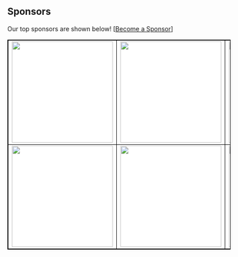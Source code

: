 ## Sponsors

Our top sponsors are shown below! [[Become a Sponsor](http://127.0.0.1:5001/readmesponsors-prod/us-central1/api/sponsors/TOFiUFf9ohX7g0JmsP6g)]

<table style="background-color: white; border: 1px solid black">
    <tbody>
        <tr width="1200px">
            <td width="300px" align="center" style="border: 1px solid black">
  <a href="http://127.0.0.1:5001/readmesponsors-prod/us-central1/api/sponsors/TOFiUFf9ohX7g0JmsP6g/0">
    <img src="https://storage.googleapis.com/readmesponsors-prod.firebasestorage.app/projects/TOFiUFf9ohX7g0JmsP6g/image_0.png" width="228"/>
  </a>
</td>
            <td width="300px" align="center" style="border: 1px solid black">
  <a href="http://127.0.0.1:5001/readmesponsors-prod/us-central1/api/sponsors/TOFiUFf9ohX7g0JmsP6g/1">
    <img src="https://storage.googleapis.com/readmesponsors-prod.firebasestorage.app/projects/TOFiUFf9ohX7g0JmsP6g/image_1.png" width="228"/>
  </a>
</td>
            <td width="300px" align="center" style="border: 1px solid black">
  <a href="http://127.0.0.1:5001/readmesponsors-prod/us-central1/api/sponsors/TOFiUFf9ohX7g0JmsP6g/2">
    <img src="https://storage.googleapis.com/readmesponsors-prod.firebasestorage.app/projects/TOFiUFf9ohX7g0JmsP6g/image_2.png" width="228"/>
  </a>
</td>
            <td width="300px" align="center" style="border: 1px solid black">
  <a href="http://127.0.0.1:5001/readmesponsors-prod/us-central1/api/sponsors/TOFiUFf9ohX7g0JmsP6g/3">
    <img src="https://storage.googleapis.com/readmesponsors-prod.firebasestorage.app/projects/TOFiUFf9ohX7g0JmsP6g/image_3.png" width="228"/>
  </a>
</td>
        </tr>
        <tr width="1200px">
            <td width="300px" align="center" style="border: 1px solid black">
  <a href="http://127.0.0.1:5001/readmesponsors-prod/us-central1/api/sponsors/TOFiUFf9ohX7g0JmsP6g/4">
    <img src="https://storage.googleapis.com/readmesponsors-prod.firebasestorage.app/projects/TOFiUFf9ohX7g0JmsP6g/image_4.png" width="228"/>
  </a>
</td>
            <td width="300px" align="center" style="border: 1px solid black">
  <a href="http://127.0.0.1:5001/readmesponsors-prod/us-central1/api/sponsors/TOFiUFf9ohX7g0JmsP6g/5">
    <img src="https://storage.googleapis.com/readmesponsors-prod.firebasestorage.app/projects/TOFiUFf9ohX7g0JmsP6g/image_5.png" width="228"/>
  </a>
</td>
            <td width="300px" align="center" style="border: 1px solid black">
  <a href="http://127.0.0.1:5001/readmesponsors-prod/us-central1/api/sponsors/TOFiUFf9ohX7g0JmsP6g/6">
    <img src="https://storage.googleapis.com/readmesponsors-prod.firebasestorage.app/projects/TOFiUFf9ohX7g0JmsP6g/image_6.png" width="228"/>
  </a>
</td>
            <td width="300px" align="center" style="border: 1px solid black">
  <a href="http://127.0.0.1:5001/readmesponsors-prod/us-central1/api/sponsors/TOFiUFf9ohX7g0JmsP6g/7">
    <img src="https://storage.googleapis.com/readmesponsors-prod.firebasestorage.app/projects/TOFiUFf9ohX7g0JmsP6g/image_7.png" width="228"/>
  </a>
</td>
        </tr>
    </tbody>
</table>
